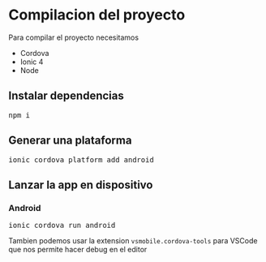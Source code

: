 # Compilacion del proyecto

Para compilar el proyecto necesitamos

- Cordova
- Ionic 4
- Node

## Instalar dependencias
<pre>npm i</pre>

## Generar una plataforma
<pre>ionic cordova platform add android</pre>

## Lanzar la app en dispositivo
### Android
<pre>ionic cordova run android</pre>

Tambien podemos usar la extension ```vsmobile.cordova-tools``` para VSCode que nos permite hacer debug en el editor
